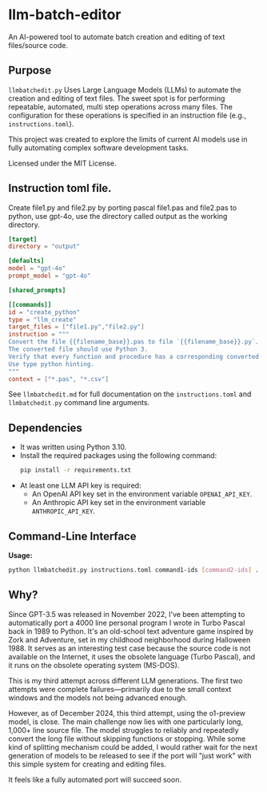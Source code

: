 # llm-batch-editor

An AI-powered tool to automate batch creation and editing of text files/source code.

## Purpose

`llmbatchedit.py` Uses Large Language Models (LLMs) to automate the creation and editing of text files. The sweet spot is for performing repeatable, automated, multi step operations across many files. The configuration for these operations is specified in an instruction file (e.g., `instructions.toml`).

This project was created to explore the limits of current AI models use in fully automating complex software development tasks.

Licensed under the MIT License.

## Instruction toml file.

Create file1.py and file2.py by porting pascal file1.pas and file2.pas to python, use gpt-4o, use the directory called output as the working directory.

```toml
[target]
directory = "output"

[defaults]
model = "gpt-4o"
prompt_model = "gpt-4o" 

[shared_prompts]

[[commands]]
id = "create_python"
type = "llm_create"
target_files = ["file1.py","file2.py"]
instruction = """
Convert the file {{filename_base}}.pas to file `{{filename_base}}.py`.
The converted file should use Python 3.
Verify that every function and procedure has a corresponding converted function.
Use type python hinting.
"""
context = ["*.pas", "*.csv"]
```

See `llmbatchedit.md` for full documentation on the `instructions.toml` and `llmbatchedit.py` command line arguments.

## Dependencies

- It was written using Python 3.10.
- Install the required packages using the following command:
    ```bash
    pip install -r requirements.txt
    ```
- At least one LLM API key is required:
  - An OpenAI API key set in the environment variable `OPENAI_API_KEY`.
  - An Anthropic API key set in the environment variable `ANTHROPIC_API_KEY`.

## Command-Line Interface

**Usage:**
```bash
python llmbatchedit.py instructions.toml command1-ids [command2-ids] ...
```

## Why?

Since GPT-3.5 was released in November 2022, I've been attempting to automatically port a 4000 line personal program I wrote in Turbo Pascal back in 1989 to Python. It's an old-school text adventure game inspired by Zork and Adventure, set in my childhood neighborhood during Halloween 1988. It serves as an interesting test case because the source code is not available on the Internet, it uses the obsolete language (Turbo Pascal), and it runs on the obsolete operating system (MS-DOS).

This is my third attempt across different LLM generations. The first two attempts were complete failures—primarily due to the small context windows and the models not being advanced enough. 

However, as of December 2024, this third attempt, using the o1-preview model, is close. The main challenge now lies with one particularly long, 1,000+ line source file. The model struggles to reliably and repeatedly convert the long file without skipping functions or stopping. While some kind of splitting mechanism could be added, I would rather wait for the next generation of models to be released to see if the port will "just work" with this simple system for creating and editing files. 

It feels like a fully automated port will succeed soon.
